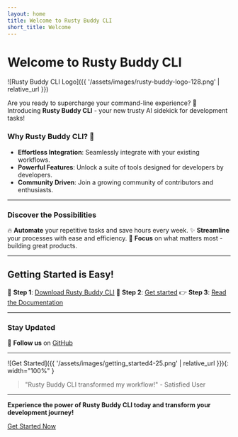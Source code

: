 ```yaml
---
layout: home
title: Welcome to Rusty Buddy CLI
short_title: Welcome
---
```


# Welcome to Rusty Buddy CLI

![Rusty Buddy CLI Logo]({{ '/assets/images/rusty-buddy-logo-128.png' | relative_url }})

Are you ready to supercharge your command-line experience? 🌟 Introducing **Rusty Buddy CLI** - your new trusty AI sidekick for development tasks!

### Why Rusty Buddy CLI? 🚀

- **Effortless Integration**: Seamlessly integrate with your existing workflows.
- **Powerful Features**: Unlock a suite of tools designed for developers by developers.
- **Community Driven**: Join a growing community of contributors and enthusiasts.

---

### Discover the Possibilities

🔥 **Automate** your repetitive tasks and save hours every week.
✨ **Streamline** your processes with ease and efficiency.
🎯 **Focus** on what matters most - building great products.

---

## Getting Started is Easy!

🙌 **Step 1**: [Download Rusty Buddy CLI](download) <!-- Link to your download page -->
🤝 **Step 2**: [Get started](getting-started)
👉 **Step 3**: [Read the Documentation](https://docs.rusty-buddy.org) <!-- Link to your documentation -->

---

### Stay Updated

<!-- 📫 **Subscribe** to our newsletter for the latest updates and releases. -->
📱 **Follow us** on [GitHub](https://github.com/hg8496/rusty-buddy)

---

![Get Started]({{ '/assets/images/getting_started4-25.png' | relative_url }}){: width="100%" } <!-- Add a compelling image or graphic -->

> "Rusty Buddy CLI transformed my workflow!" - Satisfied User

---

**Experience the power of Rusty Buddy CLI today and transform your development journey!**

[Get Started Now](/geting_started.markdown) <!-- Encourage immediate action -->